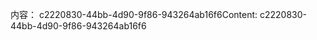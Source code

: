 <span data-ttu-id="5cbfc-101">内容： c2220830-44bb-4d90-9f86-943264ab16f6</span><span class="sxs-lookup"><span data-stu-id="5cbfc-101">Content: c2220830-44bb-4d90-9f86-943264ab16f6</span></span>